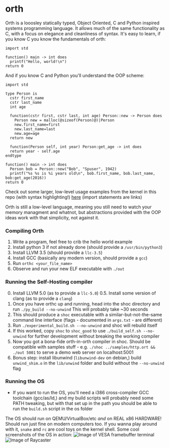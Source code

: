 # orth
Orth is a looosley statically typed, Object Oriented, C and Python inspired systems programming language. It allows much of the same functionality as C, with a focus on elegance and cleanliness of syntax.
It's easy to learn, if you know C you know the fundamentals of orth:

```
import std

function() main -> int does
  printf("Hello, world!\n")
return 0
```

And if you know C and Python you'll understand the OOP scheme:

```
import std

type Person is
  cstr first_name
  cstr last_name
  int age
  
  function(cstr first, cstr last, int age) Person::new -> Person does
    Person new = malloc(@sizeof(Person)@)|Person
    new.first_name=first
    new.last_name=last
    new.age=age
  return new
  
  function(Person self, int year) Person:get_age -> int does
  return year - self.age
endtype

function() main -> int does
  Person bob = Person::new("Bob", "Spuser", 1942)
  printf("%s %s is %i years old\n", bob.first_name, bob.last_name, bob:get_age(2016))
return 0
```

Check out some larger, low-level usage examples from the kernel in this repo (with syntax highlighting!) [here](http://louis.goessling.com/orth/os/kernel.ort.html) (import statements are links)

Orth is still a low-level language, meaning you still need to watch your memory managment and whatnot, but abstractions provided with the OOP ideas work with that simplicity, not against it.

### Compiling Orth
1. Write a program, feel free to crib the hello world example
2. Install python 3 if not already done (should provide a `/usr/bin/python3`)
3. Install LLVM 3.5 (should provide a `llc-3.5`)
4. Install GCC (basically any modern version, should provide a `gcc`)
5. Run `orthc <your_file_name>`
6. Observe and run your new ELF executable with `./out`

### Running the Self-Hosting compiler
0. Install LLVM 5.0 (as to provide a `llc-5.0`)
0.5. Install some version of clang (as to provide a `clang`)
1. Once you have orthc up and running, head into the shoc directory and run `./py_build --no-unwind` This will probably take ~30 seconds
2. This should produce a `shoc` executable with a similar-but-not-the-same command line interface (flags - documented in `args.txt` - are different)
3. Run `./experimental_build.sh --no-unwind` and shoc will rebuild itself
4. If this worked, copy `shoc` to `shoc_good` to use `./build_self.sh --no-unwind` for further development without breaking the working compiler
5. Now you got a bona-fide orth-in-orth compiler in shoc. Should be compatible with samples stuff - e.g. `./shoc ../samples/http.ort && ./out 5001` to serve a demo web server on localhost:5001
6. Bonus step: install libunwind (`libunwind-dev` on debian,) build `unwind_shim.o` in the `lib/unwind` folder and build without the `--no-unwind` flag

### Running the OS
 * If you want to run the OS, you'll need a i386 cross-compiler GCC toolchain (gcc/as/ld,) and my build scripts will probably need some PATH tweaking, but with that set up in the path you should be able to run the `build.sh` script in the os folder
 
 The OS should run on QEMU/VirtualBox/etc _and_ on REAL x86 HARDWARE! Should run just fine on modern computers too. If you wanna play around with it, `snake` and `rc` are cool toys on the kernel shell.
 Some cool screenshots of the OS in action:
 ![Image of VESA framebuffer terminal](https://raw.githubusercontent.com/602p/orth/master/docs/image/emu2.png)
 ![Image of Raycaster](https://raw.githubusercontent.com/602p/orth/master/docs/image/raycast.png)
